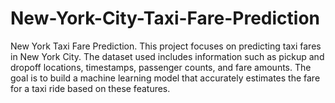 # New-York-City-Taxi-Fare-Prediction
New York Taxi Fare Prediction. This project focuses on predicting taxi fares in New York City. The dataset used includes information such as pickup and dropoff locations, timestamps, passenger counts, and fare amounts. The goal is to build a machine learning model that accurately estimates the fare for a taxi ride based on these features.
